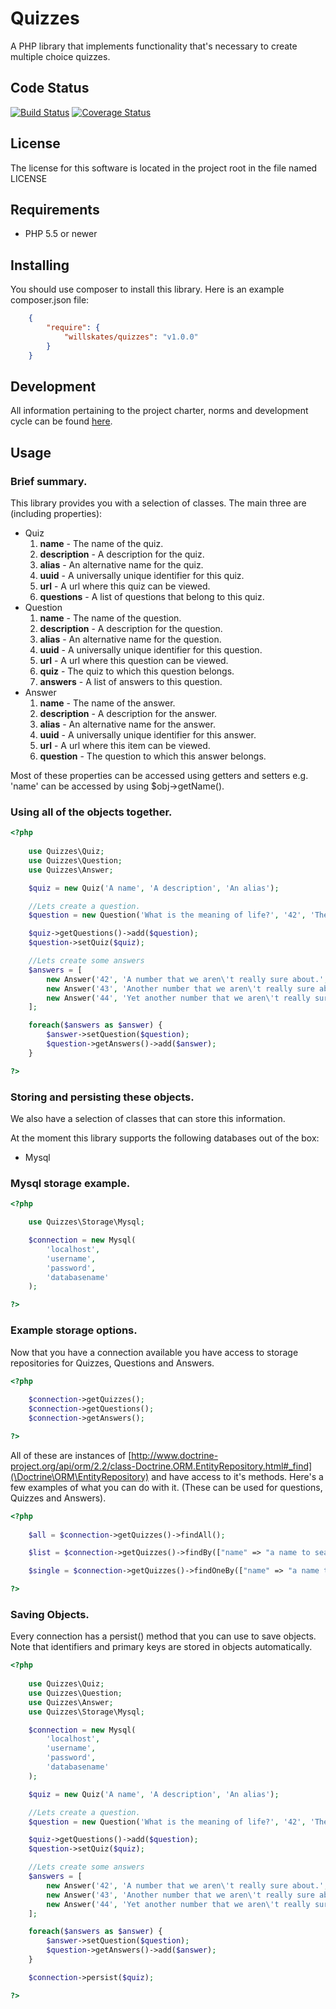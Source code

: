 # Quizzes

A PHP library that implements functionality that's necessary to create multiple choice quizzes.

## Code Status

[![Build Status](https://secure.travis-ci.org/WillSkates/Quizzes.png?branch=master)](http://travis-ci.org/WillSkates/Quizzes)
[![Coverage Status](https://coveralls.io/repos/WillSkates/Quizzes/badge.svg?branch=master&service=github)](https://coveralls.io/github/WillSkates/Quizzes?branch=master)

## License

The license for this software is located in the project root in the file named LICENSE

## Requirements
- PHP 5.5 or newer

## Installing

You should use composer to install this library. 
Here is an example composer.json file:

```JSON
	{
	    "require": {
	        "willskates/quizzes": "v1.0.0"
	    }
	}
```

## Development

All information pertaining to the project charter, norms and development cycle can be found [here](https://trello.com/b/LFAsX15y).

## Usage

### Brief summary.

This library provides you with a selection of classes. The main three are (including properties):

- Quiz
	1. **name** - The name of the quiz.
	2. **description** - A description for the quiz.
	3. **alias** - An alternative name for the quiz.
	4. **uuid** - A universally unique identifier for this quiz.
	5. **url** - A url where this quiz can be viewed.
	6. **questions** - A list of questions that belong to this quiz.
- Question
	1. **name** - The name of the question.
	2. **description** - A description for the question.
	3. **alias** - An alternative name for the question.
	4. **uuid** - A universally unique identifier for this question.
	5. **url** - A url where this question can be viewed.
	6. **quiz** - The quiz to which this question belongs.
	7. **answers** - A list of answers to this question.
- Answer
	1. **name** - The name of the answer.
	2. **description** - A description for the answer.
	3. **alias** - An alternative name for the answer.
	4. **uuid** - A universally unique identifier for this answer.
	5. **url** - A url where this item can be viewed.
	6. **question** - The question to which this answer belongs.

Most of these properties can be accessed using getters and setters e.g. 'name' can be accessed by using $obj->getName().

### Using all of the objects together.

```php
<?php
	
	use Quizzes\Quiz;
	use Quizzes\Question;
	use Quizzes\Answer;

	$quiz = new Quiz('A name', 'A description', 'An alias');

	//Lets create a question.
	$question = new Question('What is the meaning of life?', '42', 'The ultimate question');

	$quiz->getQuestions()->add($question);
	$question->setQuiz($quiz);

	//Lets create some answers
	$answers = [
		new Answer('42', 'A number that we aren\'t really sure about.', ''),
		new Answer('43', 'Another number that we aren\'t really sure about.', ''),
		new Answer('44', 'Yet another number that we aren\'t really sure about.', '')
	];

	foreach($answers as $answer) {
		$answer->setQuestion($question);
		$question->getAnswers()->add($answer);
	}

?>
```

### Storing and persisting these objects.

We also have a selection of classes that can store this information.

At the moment this library supports the following databases out of the box:
- Mysql

### Mysql storage example.

```php
<?php

	use Quizzes\Storage\Mysql;

	$connection = new Mysql(
		'localhost',
		'username',
		'password',
		'databasename'
	);

?>
```

### Example storage options.

Now that you have a connection available you have access to storage repositories for Quizzes, Questions and Answers.

```php
<?php
	
	$connection->getQuizzes();
	$connection->getQuestions();
	$connection->getAnswers();

?>
```

All of these are instances of [http://www.doctrine-project.org/api/orm/2.2/class-Doctrine.ORM.EntityRepository.html#_find](\Doctrine\ORM\EntityRepository) and have access to it's methods. Here's a few examples of what you can do with it. (These can be used for questions, Quizzes and Answers).

```php
<?php
	
	$all = $connection->getQuizzes()->findAll();

	$list = $connection->getQuizzes()->findBy(["name" => "a name to search for"]);

	$single = $connection->getQuizzes()->findOneBy(["name" => "a name to search for"]);

?>
```

### Saving Objects.

Every connection has a persist() method that you can use to save objects. Note that identifiers and primary keys are stored in objects automatically.

```php
<?php
	
	use Quizzes\Quiz;
	use Quizzes\Question;
	use Quizzes\Answer;
	use Quizzes\Storage\Mysql;

	$connection = new Mysql(
		'localhost',
		'username',
		'password',
		'databasename'
	);

	$quiz = new Quiz('A name', 'A description', 'An alias');

	//Lets create a question.
	$question = new Question('What is the meaning of life?', '42', 'The ultimate question');

	$quiz->getQuestions()->add($question);
	$question->setQuiz($quiz);

	//Lets create some answers
	$answers = [
		new Answer('42', 'A number that we aren\'t really sure about.', ''),
		new Answer('43', 'Another number that we aren\'t really sure about.', ''),
		new Answer('44', 'Yet another number that we aren\'t really sure about.', '')
	];

	foreach($answers as $answer) {
		$answer->setQuestion($question);
		$question->getAnswers()->add($answer);
	}

	$connection->persist($quiz);

?>
```
